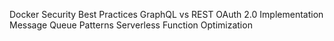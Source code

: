 Docker Security Best Practices
GraphQL vs REST
OAuth 2.0 Implementation
Message Queue Patterns
Serverless Function Optimization